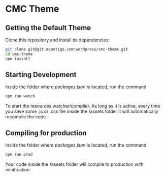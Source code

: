 # CMC Theme

## Getting the Default Theme

Clone this repository and install its dependencies:

```bash
git clone git@git.mcontigo.com:wordpress/cmc-theme.git
cd cmc-theme
npm install
```

## Starting Development

Inside the folder where *packages.json* is located, run the command
```bash
npm run watch
```
To start the resources watcher/compiler.
As long as it is active, every time you save some .js or .css file inside the /assets folder it will automatically recompile the code.

## Compiling for production

Inside the folder where *packages.json* is located, run the command
```bash
npm run prod
```
Your code inside the /assets folder will compile to production with minification.